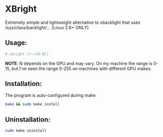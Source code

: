 XBright
=======
Extremely simple and lightweight alternative to xbacklight that uses /sys/class/backlight/... (Linux 2.6+ ONLY)

Usage:
------
```bash
# xbright [+-=[0-N]]
```
**NOTE**: N depends on the GPU and may vary. On my machine the range is 0-15, but I've seen the range 0-255 on machines with different GPU makes.

Installation:
-------------
The program is auto-configured during make
```bash
make && sudo make install
```

Uninstallation:
---------------
```bash
sudo make uninstall
```

